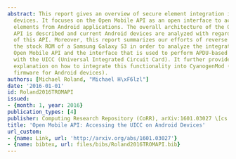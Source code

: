 ```yaml
---
abstract: This report gives an overview of secure element integration into Android
  devices. It focuses on the Open Mobile API as an open interface to access secure
  elements from Android applications. The overall architecture of the Open Mobile
  API is described and current Android devices are analyzed with regard to the availability
  of this API. Moreover, this report summarizes our efforts of reverse engineering
  the stock ROM of a Samsung Galaxy S3 in order to analyze the integration of the
  Open Mobile API and the interface that is used to perform APDU-based communication
  with the UICC (Universal Integrated Circuit Card). It further provides a detailed
  explanation on how to integrate this functionality into CyanogenMod (an after-market
  firmware for Android devices).
authors: [Michael Roland, "Michael H\xF6lzl"]
date: '2016-01-01'
id: Roland2016TROMAPI
issued:
- {month: 1, year: 2016}
publication_types: [4]
publisher: Computing Research Repository (CoRR), arXiv:1601.03027 \[cs.CR\]
title: 'Open Mobile API: Accessing the UICC on Android Devices'
url_custom:
- {name: Link, url: 'http://arxiv.org/abs/1601.03027'}
- {name: bibtex, url: files/bibs/Roland2016TROMAPI.bib}
---
```

